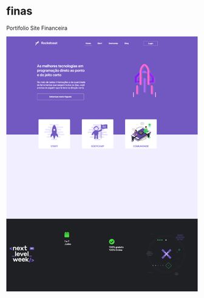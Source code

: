 # finas
Portifolio Site Financeira

![alt text](https://github.com/davicruzof/rocksetseat/blob/master/images/screencapture-192-168-64-2-rocketseat-index-php-2020-06-04-18_52_54.png)
